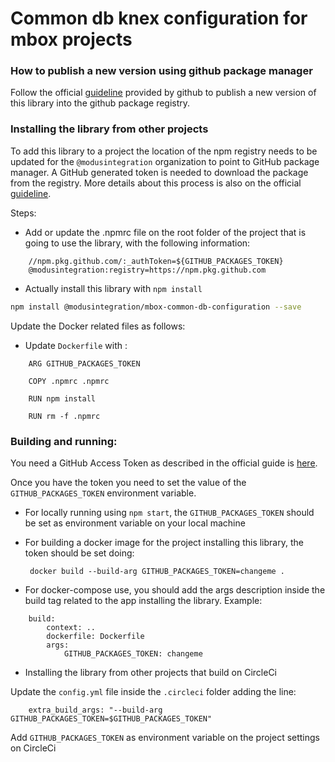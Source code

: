 # Common db knex configuration for mbox projects

### How to publish a new version using github package manager

Follow the official [guideline](https://help.github.com/en/github/managing-packages-with-github-packages/configuring-npm-for-use-with-github-packages) provided by github to publish a new version of this library into the github package registry.


### Installing the library from other projects

To add this library to a project the location of the npm registry needs to be updated for the `@modusintegration` organization to point to GitHub package manager. A GitHub generated token is needed to download the package from the registry. More details about this process is also on the official [guideline](https://help.github.com/en/github/managing-packages-with-github-packages/configuring-npm-for-use-with-github-packages).

Steps:

- Add or update the .npmrc file on the root folder of the project that is going to use the library, with the following information:
```
    //npm.pkg.github.com/:_authToken=${GITHUB_PACKAGES_TOKEN}
    @modusintegration:registry=https://npm.pkg.github.com
```

- Actually install this library with `npm install`

```bash
npm install @modusintegration/mbox-common-db-configuration --save
```

Update the Docker related files as follows:

- Update `Dockerfile` with :

```
    ARG GITHUB_PACKAGES_TOKEN

    COPY .npmrc .npmrc

    RUN npm install
    
    RUN rm -f .npmrc
```

### Building and running: 

You need a GitHub Access Token as described in the official guide is [here](https://help.github.com/en/github/authenticating-to-github/creating-a-personal-access-token-for-the-command-line).

Once you have the token you need to set the value of the `GITHUB_PACKAGES_TOKEN` environment variable. 

- For locally running using `npm start`, the `GITHUB_PACKAGES_TOKEN` should be set as environment variable on your local machine

- For building a docker image for the project installing this library, the token should be set doing: 
    ```
     docker build --build-arg GITHUB_PACKAGES_TOKEN=changeme .
     ```

- For docker-compose use, you should add the args description inside the build tag related to the app installing the library. Example:

```
    build:
        context: ..
        dockerfile: Dockerfile
        args: 
            GITHUB_PACKAGES_TOKEN: changeme
```

- Installing the library from other projects that build on CircleCi

Update the `config.yml` file inside the `.circleci` folder adding the line:

```
    extra_build_args: "--build-arg GITHUB_PACKAGES_TOKEN=$GITHUB_PACKAGES_TOKEN"
```

Add `GITHUB_PACKAGES_TOKEN` as environment variable on the project settings on CircleCi



